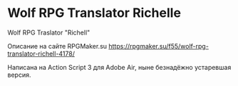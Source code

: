 # Wolf RPG Translator Richelle
Wolf RPG Traslator "Richell"

Описание на сайте RPGMaker.su
https://rpgmaker.su/f55/wolf-rpg-translator-richell-4178/

Написана на Action Script 3 для Adobe Air, ныне безнадёжно устаревшая версия.
